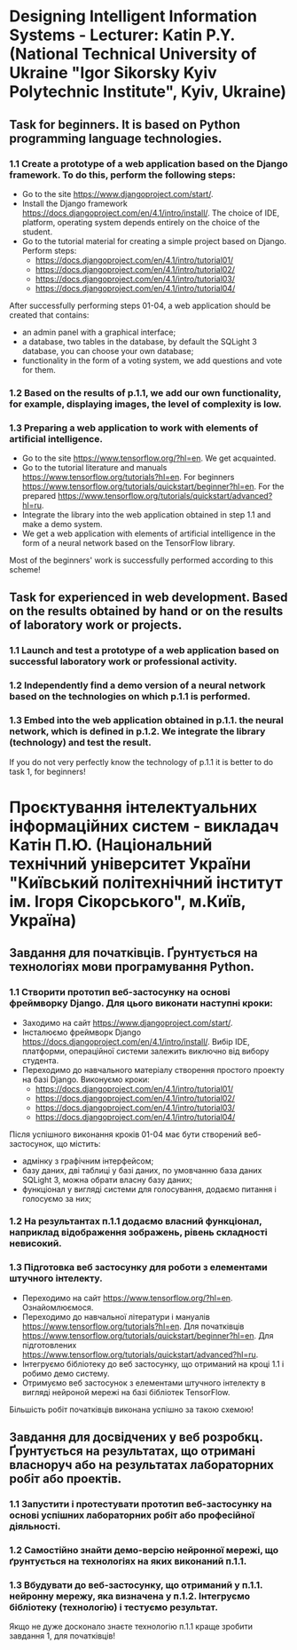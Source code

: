 # Designing Intelligent Information Systems - Lecturer: Katin P.Y. (National Technical University of Ukraine "Igor Sikorsky Kyiv Polytechnic Institute", Kyiv, Ukraine)

## Task for beginners. It is based on Python programming language technologies.
### 1.1 Create a prototype of a web application based on the Django framework. To do this, perform the following steps:
- Go to the site https://www.djangoproject.com/start/.
- Install the Django framework https://docs.djangoproject.com/en/4.1/intro/install/. The choice of IDE, platform, operating system depends entirely on the choice of the student.
- Go to the tutorial material for creating a simple project based on Django. Perform steps: 
  - https://docs.djangoproject.com/en/4.1/intro/tutorial01/
  - https://docs.djangoproject.com/en/4.1/intro/tutorial02/
  - https://docs.djangoproject.com/en/4.1/intro/tutorial03/
  - https://docs.djangoproject.com/en/4.1/intro/tutorial04/

After successfully performing steps 01-04, a web application should be created that contains:
- an admin panel with a graphical interface;
- a database, two tables in the database, by default the SQLight 3 database, you can choose your own database;
- functionality in the form of a voting system, we add questions and vote for them.

### 1.2 Based on the results of p.1.1, we add our own functionality, for example, displaying images, the level of complexity is low.

### 1.3 Preparing a web application to work with elements of artificial intelligence.
- Go to the site https://www.tensorflow.org/?hl=en. We get acquainted.
- Go to the tutorial literature and manuals https://www.tensorflow.org/tutorials?hl=en. For beginners https://www.tensorflow.org/tutorials/quickstart/beginner?hl=en. For the prepared https://www.tensorflow.org/tutorials/quickstart/advanced?hl=ru.
- Integrate the library into the web application obtained in step 1.1 and make a demo system.
- We get a web application with elements of artificial intelligence in the form of a neural network based on the TensorFlow library.

Most of the beginners' work is successfully performed according to this scheme!

## Task for experienced in web development. Based on the results obtained by hand or on the results of laboratory work or projects.
### 1.1 Launch and test a prototype of a web application based on successful laboratory work or professional activity.

### 1.2 Independently find a demo version of a neural network based on the technologies on which p.1.1 is performed.

### 1.3 Embed into the web application obtained in p.1.1. the neural network, which is defined in p.1.2. We integrate the library (technology) and test the result.

If you do not very perfectly know the technology of p.1.1 it is better to do task 1, for beginners!

#

# Проєктування інтелектуальних інформаційних систем - викладач Катін П.Ю. (Національний технічний університет України "Київський політехнічний інститут ім. Ігоря Сікорського", м.Київ, Україна)

## Завдання для початківців. Ґрунтується на технологіях мови програмування Python.
### 1.1 Створити прототип веб-застосунку на основі фреймворку Django. Для цього виконати наступні кроки:
- Заходимо на сайт https://www.djangoproject.com/start/.
- Інсталюємо фреймворк Django https://docs.djangoproject.com/en/4.1/intro/install/. Вибір IDE, платформи, операційної системи залежить виключно від вибору студента.
- Переходимо до навчального матеріалу створення простого проекту на базі Django. Виконуємо кроки: 
  - https://docs.djangoproject.com/en/4.1/intro/tutorial01/
  - https://docs.djangoproject.com/en/4.1/intro/tutorial02/
  - https://docs.djangoproject.com/en/4.1/intro/tutorial03/
  - https://docs.djangoproject.com/en/4.1/intro/tutorial04/

Після успішного виконання кроків 01-04 має бути створений веб-застосунок, що містить:
- адмінку з графічним інтерфейсом;
- базу даних, дві таблиці у базі даних, по умовчанню база даних SQLight 3, можна обрати власну базу даних;
- функціонал у вигляді системи для голосування, додаємо питання і голосуємо за них;

### 1.2 На результантах п.1.1 додаємо власний функціонал, наприклад відображення зображень, рівень складності невисокий.

### 1.3 Підготовка веб застосунку для роботи з елементами штучного інтелекту.
- Переходимо на сайт https://www.tensorflow.org/?hl=en. Ознайомлюємося.
- Переходимо до навчальної літератури і мануалів https://www.tensorflow.org/tutorials?hl=en. Для початківців https://www.tensorflow.org/tutorials/quickstart/beginner?hl=en. Для підготовлених https://www.tensorflow.org/tutorials/quickstart/advanced?hl=ru.
- Інтегруємо бібліотеку до веб застосунку, що отриманий на кроці 1.1 і робимо демо систему.
- Отримуємо веб застосунок з елементами штучного інтелекту в вигляді нейроной мережі на базі бібліотек TensorFlow.

Більшість робіт початківців виконана успішно за такою схемою!

## Завдання для досвідчених у веб розробкц. Ґрунтується на результатах, що отримані власноруч або на результатах лабораторних робіт або проектів.
### 1.1 Запустити і протестувати прототип веб-застосунку на основі успішних лабораторних робіт або професійної діяльності.

### 1.2 Самостійно знайти демо-версію нейронної мережі, що ґрунтується на технологіях на яких виконаний п.1.1.

### 1.3 Вбудувати до веб-застосунку, що отриманий у п.1.1. нейронну мережу, яка визначена у п.1.2. Інтегруємо бібліотеку (технологію) і тестуємо результат.

Якщо не дуже досконало знаєте технологію п.1.1 краще зробити завдання 1, для початківців!
